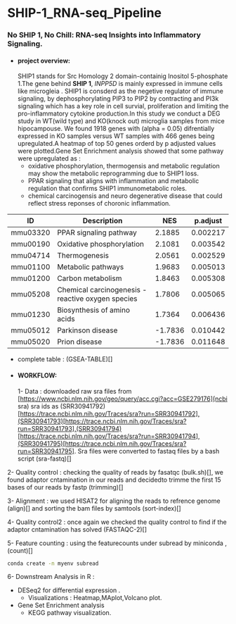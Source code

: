 # SHIP-1_RNA-seq_Pipeline
### No SHIP 1, No Chill: RNA-seq Insights into Inflammatory Signaling.
- #### project overview:
  SHIP1 stands for Src Homology 2 domain-containig Inositol 5-phosphate 1.The gene behind **SHIP 1**, *INPP5D* is mainly expressed in immune cells like microgleia . SHIP1 is consderd as the 
  negetive regulator of immune signaling, by dephosphorylating PIP3 to PIP2 by contracting and  PI3k signaling which has a key role in cell survial, proliferation and limiting the pro-inflammatory 
  cytokine production.In this study we conduct a DEG study in WT(wild type) and KO(knock out) microglia samples from mice hipocampouse. We found 1918 genes with (alpha = 0.05) difrentially expressed   in KO samples versus WT samples with 466 genes being upregulated.A heatmap of top 50 genes orderd by p adjusted values were plotted.Gene Set Enrichment analysis showed that some pathway were upregulated as :
  * oxidative phosphorylation, thermogensis and metabolic regulation  may show the metabolic reprogramming due to SHIP1 loss.
  * PPAR signaling that aligns with inflammation and metabolic regulation that confirms SHIP1 immunometabolic roles.
  * chemical carcinogensis and neuro degenerative disease that could reflect stress reponses of choronic inflammation.




| ID         | Description                                                | NES      | p.adjust   |
|------------|------------------------------------------------------------|----------|------------|
| mmu03320   | PPAR signaling pathway                                     | 2.1885   | 0.002217   |
| mmu00190   | Oxidative phosphorylation                                  | 2.1081   | 0.003542   |
| mmu04714   | Thermogenesis                                              | 2.0561   | 0.002529   |
| mmu01100   | Metabolic pathways                                         | 1.9683   | 0.005013   |
| mmu01200   | Carbon metabolism                                          | 1.8463   | 0.005308   |
| mmu05208   | Chemical carcinogenesis - reactive oxygen species          | 1.7806   | 0.005065   |
| mmu01230   | Biosynthesis of amino acids                                | 1.7364   | 0.006436   |
| mmu05012   | Parkinson disease                                          | -1.7836  | 0.010442   |
| mmu05020   | Prion disease                                              | -1.7836  | 0.011648   |
 - complete table : (GSEA-TABLE)[]


- #### WORKFLOW:
  
  1-  Data :
   downloaded raw sra files from [https://www.ncbi.nlm.nih.gov/geo/query/acc.cgi?acc=GSE279176](ncbi sra) sra ids as (SRR30941792)[https://trace.ncbi.nlm.nih.gov/Traces/sra?run=SRR30941792],(SRR30941793)[https://trace.ncbi.nlm.nih.gov/Traces/sra?run=SRR30941793],(SRR30941794)[https://trace.ncbi.nlm.nih.gov/Traces/sra?run=SRR30941794],(SRR30941795)[https://trace.ncbi.nlm.nih.gov/Traces/sra?run=SRR30941795].
  Sra files were converted to fastaq files by a bash script (sra-fastq)[]
  
 2- Quality control :
  checking the quality of reads by fasatqc (bulk.sh)[], we found adaptor cntamination in our reads and decidedto trimme the first 15 bases of our reads by fastp (trimming)[]
  
 3- Alignment :
  we used HISAT2 for aligning the reads to refrence genome (align)[] and sorting the bam files by samtools (sort-index)[]
  
 4- Quality control2 :
  once again we checked the quality control to find if the adaptor cntamination has solved (FASTAQC-2)[]
  
 5- Feature counting :
  using the featurecounts under subread by miniconda ,(count)[]

  ```bash
  conda create -n myenv subread
```
  
 6- Downstream Analysis in R :
  - DESeq2 for differential expression .
     - Visualizations : Heatmap,MAplot,Volcano plot.
  - Gene Set Enrichment analysis
     - KEGG pathway visualization.
